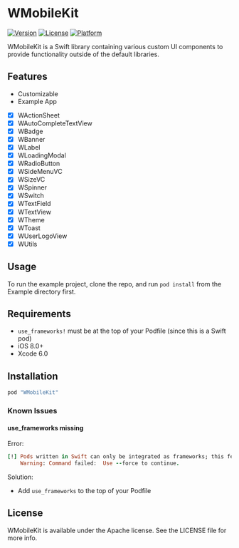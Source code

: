 # WMobileKit

[![Version](https://img.shields.io/cocoapods/v/WMobileKit.svg?style=flat)](http://cocoapods.org/pods/WMobileKit)
[![License](https://img.shields.io/cocoapods/l/WMobileKit.svg?style=flat)](http://cocoapods.org/pods/WMobileKit)
[![Platform](https://img.shields.io/cocoapods/p/WMobileKit.svg?style=flat)](http://cocoapods.org/pods/WMobileKit)

WMobileKit is a Swift library containing various custom UI components to provide functionality outside of the default libraries.

## Features
- Customizable
- Example App

- [x] WActionSheet
- [x] WAutoCompleteTextView
- [x] WBadge
- [x] WBanner
- [x] WLabel
- [x] WLoadingModal
- [x] WRadioButton
- [x] WSideMenuVC
- [x] WSizeVC
- [x] WSpinner
- [x] WSwitch
- [x] WTextField
- [x] WTextView
- [x] WTheme
- [x] WToast
- [x] WUserLogoView
- [x] WUtils

## Usage

To run the example project, clone the repo, and run `pod install` from the Example directory first.

## Requirements

 - `use_frameworks!` must be at the top of your Podfile (since this is a Swift pod)
 - iOS 8.0+
 - Xcode 6.0

## Installation

```ruby
pod "WMobileKit"
```

### Known Issues

#### use_frameworks missing

Error:
```ruby
[!] Pods written in Swift can only be integrated as frameworks; this feature is still in beta. Add `use_frameworks!` to your Podfile or target to opt into using it. The Swift Pod being used is: WMobileKit
    Warning: Command failed:  Use --force to continue.
```

Solution:
- Add `use_frameworks` to the top of your Podfile

## License

WMobileKit is available under the Apache license. See the LICENSE file for more info.
